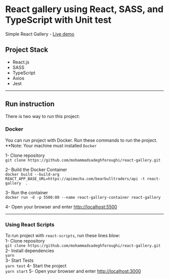 # React gallery using React, SASS, and TypeScript with Unit test
Simple React Gallery -  [Live demo](https://mohammadsadeghforoughi.github.io/react-gallery/) 


## Project Stack
- React.js
- SASS
- TypeScript
- Axios
- Jest


----------
## Run instruction

There is two way to run this project: 

### Docker
You can run project with Docker. Run these commands to run the project.  
**Note: Your machine must installed `Docker`  

1- Clone repository   
 `git clone https://github.com/mohammadsadeghforoughi/react-gallery.git`   

2- Build the Docker Container  
`docker build --build-arg REACT_APP_BASE_URL=https://apimocha.com/bearbulltraders/api -t react-gallery  .`  

3- Run the container  
`docker run -d -p 5500:80 --name react-gallery-container react-gallery`

4- Open your browser and enter [http://localhost:5500](http://localhost:5500)

----------


### Using React Scripts
To run project with `react-scripts`, run these lines blow:  
1- Clone repository   
 `git clone https://github.com/mohammadsadeghforoughi/react-gallery.git`  
2- Install dependencies  
 `yarn`  
3- Start Tests  
 `yarn test`
4- Start the project  
 `yarn start` 
5- Open your browser and enter [http://localhost:3000](http://localhost:3000)